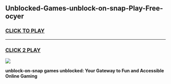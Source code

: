 
## Unblocked-Games-unblock-on-snap-Play-Free-ocyer
<h3>
<a href="https://premium76.site?title=unblock-on-snap&ref=10A">CLICK TO PLAY</a></h3>
<hr>

<h3>
<a href="https://premium76.site?title=unblock-on-snap&ref=10A">CLICK 2 PLAY</a>
  
</h3>

<a href="https://premium76.site?title=unblock-on-snap&ref=10A"><img src="https://clearcache.store/games.png"></a>


**unblock-on-snap games unblocked: Your Gateway to Fun and Accessible Online Gaming**
